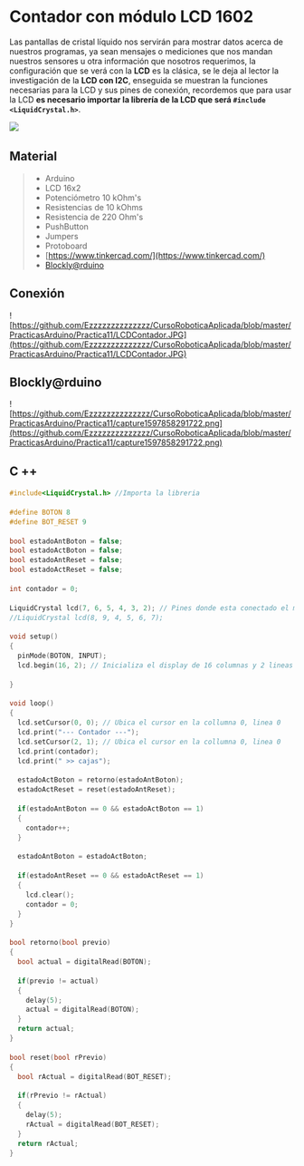 # Contador con módulo LCD 1602 

Las pantallas de cristal líquido nos servirán para mostrar datos acerca de nuestros programas, ya sean mensajes o mediciones que nos mandan nuestros sensores u otra información que nosotros requerimos, la configuración que se verá con la **LCD** es la clásica, se le deja al lector la investigación de la **LCD con I2C**, enseguida se muestran la funciones necesarias para la LCD y sus pines de conexión, recordemos que para usar la LCD **es necesario importar la librería de la LCD que será ``#include <LiquidCrystal.h>``**.

![](https://media.giphy.com/media/jYmGmDK3rKdkk/giphy.gif)

## Material
> - Arduino
> - LCD 16x2
> - Potenciómetro 10 kOhm's
> - Resistencias de 10 kOhms
> - Resistencia de 220 Ohm's
> - PushButton
> - Jumpers
> - Protoboard
> - [https://www.tinkercad.com/](https://www.tinkercad.com/)
> - [Blockly@rduino](https://technologiescollege.github.io/Blockly-at-rduino/index.html)

## Conexión
 ![https://github.com/Ezzzzzzzzzzzzzz/CursoRoboticaAplicada/blob/master/PracticasArduino/Practica11/LCDContador.JPG](https://github.com/Ezzzzzzzzzzzzzz/CursoRoboticaAplicada/blob/master/PracticasArduino/Practica11/LCDContador.JPG)

## Blockly@rduino
![https://github.com/Ezzzzzzzzzzzzzz/CursoRoboticaAplicada/blob/master/PracticasArduino/Practica11/capture1597858291722.png](https://github.com/Ezzzzzzzzzzzzzz/CursoRoboticaAplicada/blob/master/PracticasArduino/Practica11/capture1597858291722.png)

## C ++
```c
#include<LiquidCrystal.h> //Importa la libreria

#define BOTON 8
#define BOT_RESET 9

bool estadoAntBoton = false;
bool estadoActBoton = false;
bool estadoAntReset = false;
bool estadoActReset = false;

int contador = 0;

LiquidCrystal lcd(7, 6, 5, 4, 3, 2); // Pines donde esta conectado el modulo LCD
//LiquidCrystal lcd(8, 9, 4, 5, 6, 7);

void setup()
{
  pinMode(BOTON, INPUT);
  lcd.begin(16, 2); // Inicializa el display de 16 columnas y 2 lineas
  
}

void loop()
{
  lcd.setCursor(0, 0); // Ubica el cursor en la collumna 0, linea 0
  lcd.print("--- Contador ---");
  lcd.setCursor(2, 1); // Ubica el cursor en la collumna 0, linea 0
  lcd.print(contador);
  lcd.print(" >> cajas");
  
  estadoActBoton = retorno(estadoAntBoton);
  estadoActReset = reset(estadoAntReset);
  
  if(estadoAntBoton == 0 && estadoActBoton == 1)
  {
    contador++;
  }
  
  estadoAntBoton = estadoActBoton;
  
  if(estadoAntReset == 0 && estadoActReset == 1)
  {
    lcd.clear();
    contador = 0;
  }
}

bool retorno(bool previo)
{
  bool actual = digitalRead(BOTON);
  
  if(previo != actual)
  {
    delay(5);
    actual = digitalRead(BOTON);
  }
  return actual;
}

bool reset(bool rPrevio)
{
  bool rActual = digitalRead(BOT_RESET); 
  
  if(rPrevio != rActual)
  {
    delay(5);
    rActual = digitalRead(BOT_RESET);
  }
  return rActual;
}

```

<!--stackedit_data:
eyJoaXN0b3J5IjpbLTE4NzMwNTQwMDgsLTEzNjM2NzU5MDgsLT
U0MzI5NTIwLDU0MTExODA3MiwtOTMyMTMwODQ0LC0xODE5NDY1
MDU4XX0=
-->